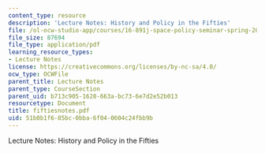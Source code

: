 ```yaml
---
content_type: resource
description: 'Lecture Notes: History and Policy in the Fifties'
file: /ol-ocw-studio-app/courses/16-891j-space-policy-seminar-spring-2003/51b0b1f685bc0bba6f040604c24fbb9b_fiftiesnotes.pdf
file_size: 87694
file_type: application/pdf
learning_resource_types:
- Lecture Notes
license: https://creativecommons.org/licenses/by-nc-sa/4.0/
ocw_type: OCWFile
parent_title: Lecture Notes
parent_type: CourseSection
parent_uid: b713c905-1628-663a-bc73-6e7d2e52b013
resourcetype: Document
title: fiftiesnotes.pdf
uid: 51b0b1f6-85bc-0bba-6f04-0604c24fbb9b
---
```

Lecture Notes: History and Policy in the Fifties